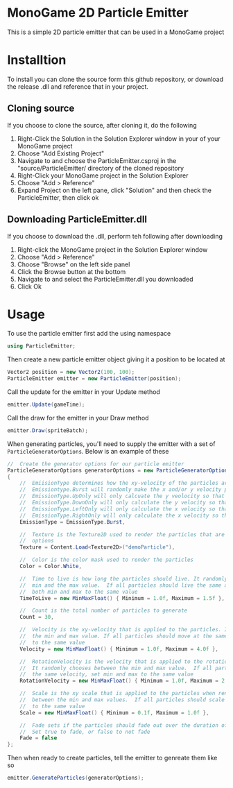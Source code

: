 # MonoGame 2D Particle Emitter
This is a simple 2D particle emitter that can be used in a MonoGame project

# Installtion
To install you can clone the source form this github repository, or download the release .dll and reference that in your project.

## Cloning source
If you choose to clone the source, after cloning it, do the following
1. Right-Click the Solution in the Solution Explorer window in your of your MonoGame project
2. Choose "Add Existing Project"
3. Navigate to and choose the ParticleEmitter.csproj in the "source/ParticleEmitter/ directory of the cloned repository
4. Right-Click your MonoGame project in the Solution Explorer
5. Choose "Add > Reference"
6. Expand Project on the left pane, click "Solution" and then check the ParticleEmitter, then click ok

## Downloading ParticleEmitter.dll
If you choose to download the .dll, perform teh following after downloading
1. Right-click the MonoGame project in the Solution Explorer window
2. Choose "Add > Reference"
3. Choose "Browse" on the left side panel
4. Click the Browse button at the bottom
5. Navigate to and select the ParticleEmitter.dll you downloaded
6. Click Ok


# Usage
To use the particle emitter first add the using namespace

```csharp
using ParticleEmitter;
```

Then create a new particle emitter object giving it a position to be located at

```csharp
Vector2 position = new Vector2(100, 100);
ParticleEmitter emitter = new ParticleEmitter(position);
```


Call the update for the emitter in your Update method

```csharp
emitter.Update(gameTime);
```

Call the draw for the emitter in your Draw method

```csharp
emitter.Draw(spriteBatch);
```

When generating particles, you'll need to supply the emitter with a set of `ParticleGeneratorOptions`. Below is an example of these

```csharp
//  Create the generator options for our particle emitter
ParticleGeneratorOptions generatorOptions = new ParticleGeneratorOptions()
{
    //  EmiisionType determines how the xy-velocity of the particles are calculated.  
    //  Emissiontype.Burst will randomly make the x and/or y velocity positive or negative
    //  EmissionType.UpOnly will only calcuate the y veolocity so that the particles will move up from the emitter
    //  EmissionType.DownOnly will only calculate the y velocity so that the particles move down from the emitter
    //  EmissionType.LeftOnly will only calculate the x velocity so that the particles move left from the emitter
    //  EmissionType.RightOnly will only calculate the x velocity so that the particles move right from the emitter
    EmissionType = EmissionType.Burst,

    //  Texture is the Texture2D used to render the particles that are generated with these
    //  options
    Texture = Content.Load<Texture2D>("demoParticle"),

    //  Color is the color mask used to render the particles
    Color = Color.White,

    //  Time to live is how long the particles should live. It randomly chooses between the
    //  min and the max value.  If all particles should live the same amount of time, set
    //  both min and max to the same value
    TimeToLive = new MinMaxFloat() { Minimum = 1.0f, Maximum = 1.5f },

    //  Count is the total number of particles to generate
    Count = 30,

    //  Velocity is the xy-velocity that is applied to the particles. It randomly chooses between
    //  the min and max value. If all particles should move at the same rate, then set min and max
    //  to the same value
    Velocity = new MinMaxFloat() { Minimum = 1.0f, Maximum = 4.0f },

    //  RotationVelocity is the velocity that is applied to the rotation of the of the particles.
    //  It randomly chooses between the min and max value.  If all particles shoudl rotate with
    //  the same velocity, set min and max to the same value
    RotationVelocity = new MinMaxFloat() { Minimum = 1.0f, Maximum = 2.0f },

    //  Scale is the xy scale that is applied to the particles when rendered. It randomly choose
    //  between the min and max values.  If all particles should scale the same, set min and max
    //  to the same value
    Scale = new MinMaxFloat() { Minimum = 0.1f, Maximum = 1.0f },

    //  Fade sets if the particles should fade out over the duration of the time they are alive.
    //  Set true to fade, or false to not fade
    Fade = false
};
```

Then when ready to create particles, tell the emitter to genreate them like so

```csharp
emitter.GenerateParticles(generatorOptions);
```



